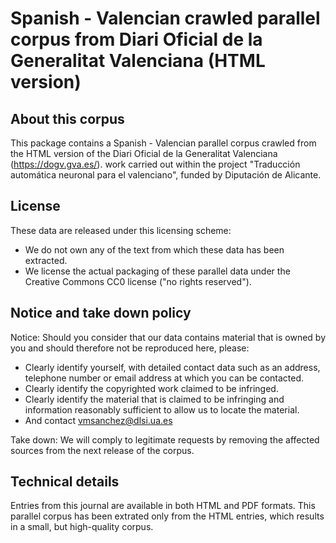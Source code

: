 Spanish - Valencian crawled parallel corpus from Diari Oficial de la Generalitat Valenciana (HTML version)
==========================================================================================================

## About this corpus
This package contains a Spanish - Valencian parallel corpus crawled from the HTML version of the Diari Oficial de la Generalitat Valenciana (https://dogv.gva.es/). 
work carried out within the project "Traducción automática neuronal para el valenciano", funded by Diputación de Alicante.

## License
These data are released under this licensing scheme:
 * We do not own any of the text from which these data has been extracted.
 * We license the actual packaging of these parallel data under the Creative
   Commons CC0 license ("no rights reserved").

## Notice and take down policy
Notice: Should you consider that our data contains material that is owned by
you and should therefore not be reproduced here, please:

 * Clearly identify yourself, with detailed contact data such as an address,
   telephone number or email address at which you can be contacted.
 * Clearly identify the copyrighted work claimed to be infringed.
 * Clearly identify the material that is claimed to be infringing and
   information reasonably sufficient to allow us to locate the material. 
 * And contact vmsanchez@dlsi.ua.es

Take down: We will comply to legitimate requests by removing the affected
sources from the next release of the corpus.

## Technical details

Entries from this journal are available in both HTML and PDF formats. This parallel corpus has been extrated only from the HTML entries, which results in a small,
but high-quality corpus.
